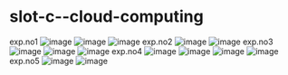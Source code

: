 # slot-c--cloud-computing
exp.no1
![image](https://user-images.githubusercontent.com/113408896/192427131-bfb9c745-7ca4-4b0d-b473-319310efe42b.png)
![image](https://user-images.githubusercontent.com/113408896/192427401-e1ee84e5-f956-40b1-84a1-8463cd35058c.png)
![image](https://user-images.githubusercontent.com/113408896/192427431-2323e676-bf14-4492-8450-49c91ee021b3.png)
exp.no2
![image](https://user-images.githubuserpcontent.com/113408896/192427500-e03132ab-970c-4190-9874-dc81c38eb722.png)
![image](https://user-images.githubusercontent.com/113408896/192427697-b2255dc1-3d9d-4eed-8403-02f3ba5aa918.png)
exp.no3
![image](https://user-images.githubusercontent.com/113408896/192427754-9b87e7b9-a346-4198-95de-da03356685e7.png)
![image](https://user-images.githubusercontent.com/113408896/192427780-7e2a7a39-0e0d-485c-bbf1-6790d92b7da1.png)
![image](https://user-images.githubusercontent.com/113408896/192427811-a9978494-9206-4068-9fba-60fb691de30f.png)
exp.no4
![image](https://user-images.githubusercontent.com/113408896/192427862-222d91c9-537b-44ff-8144-09abcaa59794.png)
![image](https://user-images.githubusercontent.com/113408896/192427898-6dfc4de0-b23a-4260-9802-58e76f710e1a.png)
![image](https://user-images.githubusercontent.com/113408896/192427931-04174f8b-41fe-43b2-9df7-c45fd3856c74.png)
![image](https://user-images.githubusercontent.com/113408896/192427952-1c5900a3-0d17-436b-826a-ae18387582db.png)
exp.no5
![image](https://user-images.githubusercontent.com/113408896/192428021-e523dfc7-f9b1-4da8-8057-90a89aef9fce.png)
![image](https://user-images.githubusercontent.com/113408896/192428042-b87bc807-0458-4f26-a645-72b69459a564.png)

